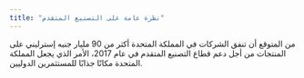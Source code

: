 ```yaml
---
title: "نظرة عامة على التصنيع المتقدم"
---
```


من المتوقع أن تنفق الشركات في المملكة المتحدة أكثر من 90 مليار جنيه إسترليني على المنتجات من أجل دعم قطاع التصنيع المتقدم في عام 2017، الأمر الذي يجعل المملكة المتحدة مكانًا جذابًا للمستثمرين الدوليين.
